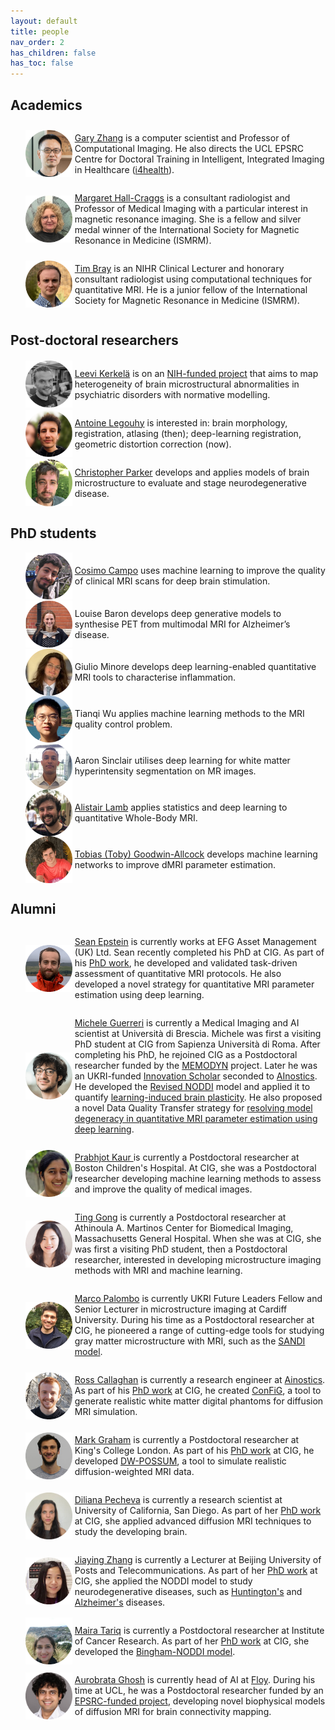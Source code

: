 ```yaml
---
layout: default
title: people
nav_order: 2
has_children: false
has_toc: false
---
```


## Academics

<ul>

   <li style="display: flex; justify-content: flex-start; align-items: center">
      <img src="assets/headshots/gary.png" alt="@garyhuizhang" height="75" width="75" style=""/>
      <p> &nbsp; </p>
      <p> <a href="https://iris.ucl.ac.uk/iris/browse/profile?upi=HZHAN50">Gary Zhang</a> is a computer scientist and Professor of Computational Imaging. He also directs the UCL EPSRC Centre for Doctoral Training in Intelligent, Integrated Imaging in Healthcare (<a href="https://www.ucl.ac.uk/intelligent-imaging-healthcare/">i4health</a>). </p>
   </li>

   <li style="display: flex; justify-content: flex-start; align-items: center">
      <img src="assets/headshots/MHC.png" height="75" width="75" style=""/>
      <p> &nbsp; </p>
      <p> <a href="https://www.ucl.ac.uk/medical-imaging/staff/principal-investigators/professor-margaret-hall-craggs">Margaret Hall-Craggs</a> is a consultant radiologist and Professor of Medical Imaging with a particular interest in magnetic resonance imaging. She is a fellow and silver medal winner of the International Society for Magnetic Resonance in Medicine (ISMRM). </p>
   </li>
   
   <li style="display: flex; justify-content: flex-start; align-items: center">
      <img src="assets/headshots/TB.png" alt="@TJPBray" height="75" width="75" style=""/>
      <p> &nbsp; </p>
      <p> <a href="https://TJPBray.github.io/">Tim Bray</a> is an NIHR Clinical Lecturer and honorary consultant radiologist using computational techniques for quantitative MRI. He is a junior fellow of the International Society for Magnetic Resonance in Medicine (ISMRM). </p>
   </li>

</ul>

## Post-doctoral researchers

<ul>

   <li style="display: flex; justify-content: flex-start; align-items: center">
      <img src="assets/headshots/leevi.png" alt="@alegouhy" height="75" width="75" style=""/>
      <p> &nbsp; </p>
      <p> <a href="https://scholar.google.com/citations?user=nb0PySUAAAAJ&hl=en">Leevi Kerkelä</a> is on an <a href="https://reporter.nih.gov/project-details/10658680">NIH-funded project</a> that aims to map heterogeneity of brain microstructural abnormalities in psychiatric disorders with normative modelling. </p>
   </li>

   <li style="display: flex; justify-content: flex-start; align-items: center">
      <img src="assets/headshots/antoine.png" alt="@alegouhy" height="75" width="75" style=""/>
      <p> &nbsp; </p>
      <p> <a href="https://scholar.google.com/citations?user=iV_JtqIAAAAJ&hl=en">Antoine Legouhy</a> is interested in: brain morphology, registration, atlasing (then); deep-learning registration, geometric distortion correction (now). </p> 
   </li>
   
   <li style="display: flex; justify-content: flex-start; align-items: center">
      <img src="assets/headshots/chris.png" alt="@csparker" height="75" width="75" style=""/>
      <p> &nbsp; </p>
      <p> <a href="https://csparker.github.io/about">Christopher Parker</a> develops and applies models of brain microstructure to evaluate and stage neurodegenerative disease. </p>
   </li>
   
</ul>

## PhD students

<ul>

   <li style="display: flex; justify-content: flex-start; align-items: center">
      <img src="assets/headshots/cosimo.png" alt="@mr-field" height="75" width="75" style=""/>
      <p> &nbsp; </p>
      <p><a href="https://cosimocampo.dev/">Cosimo Campo</a> uses machine learning to improve the quality of clinical MRI scans for deep brain stimulation.</p>
   </li>

   <li style="display: flex; justify-content: flex-start; align-items: center">
      <img src="assets/headshots/louise.png" alt="@louisebaron" height="75" width="75" style=""/>
      <p> &nbsp; </p>
      <p>Louise Baron develops deep generative models to synthesise PET from multimodal MRI for Alzheimer’s disease. </p>
   </li>

   <li style="display: flex; justify-content: flex-start; align-items: center">
      <img src="assets/headshots/giulio.png" alt="@giuliominore" height="75" width="75" style=""/>
      <p> &nbsp; </p>
      <p>Giulio Minore develops deep learning-enabled quantitative MRI tools to characterise inflammation.</p>
   </li>
   
   <li style="display: flex; justify-content: flex-start; align-items: center">
      <img src="assets/headshots/Tianqi.png" alt="@zcahtwu" height="75" width="75" style=""/>
      <p> &nbsp; </p>
      <p>Tianqi Wu applies machine learning methods to the MRI quality control problem. </p>
   </li>
   
   <li style="display: flex; justify-content: flex-start; align-items: center">
      <img src="assets/headshots/aaron.png" alt="@Aaron-S98" height="75" width="75" style=""/>
      <p> &nbsp; </p>
      <p>Aaron Sinclair utilises deep learning for white matter hyperintensity segmentation on MR images. </p>
   </li>

   <li style="display: flex; justify-content: flex-start; align-items: center">
      <img src="assets/headshots/alistair.png" alt="@06Lamba" height="75" width="75" style=""/>
      <p> &nbsp; </p>
      <p> <a href="https://06lamba.github.io/">Alistair Lamb</a> applies statistics and deep learning to quantitative Whole-Body MRI. </p>
   </li>
   
   <li style="display: flex; justify-content: flex-start; align-items: center">
      <img src="assets/headshots/toby.png" alt="@TobyUCL" height="75" width="75" style=""/>
      <p> &nbsp; </p>
      <p> <a href="https://TobyUCL.github.io/">Tobias (Toby) Goodwin-Allcock</a> develops machine learning networks to improve dMRI parameter estimation.           </p>
   </li>

</ul>

## Alumni

<ul>

   <li style="display: flex; justify-content: flex-start; align-items: center">
      <img src="assets/headshots/sean.png" alt="@seancepstein" height="75" width="75" style=""/>
      <p> &nbsp; </p>
      <p> <a href="https://seancepstein.github.io/">Sean Epstein</a> is currently works at EFG Asset Management (UK) Ltd. Sean recently completed his PhD at CIG. As part of his <a href="https://discovery.ucl.ac.uk/id/eprint/10176656/">PhD work</a>, he developed and validated task-driven assessment of quantitative MRI protocols. He also developed a novel strategy for quantitative MRI parameter estimation using deep learning. </p>
   </li>

   <li style="display: flex; justify-content: flex-start; align-items: center">
      <img src="assets/headshots/michele.png" alt="@micGuerr" height="75" width="75" style=""/>
      <p> &nbsp; </p>
      <p> <a href="https://scholar.google.com/citations?user=F9tsdJMAAAAJ&hl=en&oi=sra/">Michele Guerreri</a> is currently a Medical Imaging and AI scientist at Università di Brescia. Michele was first a visiting PhD student at CIG from Sapienza Università di Roma. After completing his PhD, he rejoined CIG as a Postdoctoral researcher funded by the <a href="https://www.ulb.be/en/eos-projects/eos-research-project-memodyn">MEMODYN</a> project. Later he was an UKRI-funded <a href="https://www.ukri.org/opportunity/innovation-scholars-secondments-biomedical-sciences/">Innovation Scholar</a> seconded to <a href="https://www.ainostics.com">AInostics</a>. He developed the <a href="https://archive.ismrm.org/2018/5241.html">Revised NODDI</a> model and applied it to quantify <a href="https://onlinelibrary.wiley.com/doi/10.1002/jnr.25176">learning-induced brain plasticity</a>. He also proposed a novel Data Quality Transfer strategy for <a href="https://link.springer.com/chapter/10.1007/978-3-031-34048-2_1">resolving model degeneracy in quantitative MRI parameter estimation using deep learning</a>.</p>
   </li>
   
   <li style="display: flex; justify-content: flex-start; align-items: center">
      <img src="assets/headshots/prabhjot.png" alt="@rabbJot" height="75" width="75" style=""/>
      <p> &nbsp; </p>
      <p> <a href="https://scholar.google.co.in/citations?user=B3gkCIEAAAAJ&hl=en">Prabhjot Kaur </a> is currently a Postdoctoral researcher at Boston Children's Hospital. At CIG, she was a Postdoctoral researcher developing machine learning methods to assess and improve the quality of medical images. </p>
   </li>
     
   <li style="display: flex; justify-content: flex-start; align-items: center">
      <img src="assets/headshots/Ting.png" alt="@Tinggong" height="75" width="75" style=""/>
      <p> &nbsp; </p>
      <p> <a href="https://github.com/Tinggong">Ting Gong</a> is currently a Postdoctoral researcher at Athinoula A. Martinos Center for Biomedical Imaging, Massachusetts General Hospital. When she was at CIG, she was first a visiting PhD student, then a Postdoctoral researcher, interested in developing microstructure imaging methods with MRI and machine learning. </p>
   </li>

   <li style="display: flex; justify-content: flex-start; align-items: center">
      <img src="assets/headshots/marco.png" alt="@palombom" height="75" width="75" style=""/>
      <p> &nbsp; </p>
      <p>  <a href="https://www.cardiff.ac.uk/people/view/2571014-palombo-marco">Marco Palombo</a> is currently UKRI Future Leaders Fellow and Senior Lecturer in microstructure imaging at Cardiff University. During his time as a Postdoctoral researcher at CIG, he pioneered a range of cutting-edge tools for studying gray matter microstructure with MRI, such as the <a href="https://www.sciencedirect.com/science/article/pii/S1053811920303220">SANDI model</a>. </p>
   </li>

   <li style="display: flex; justify-content: flex-start; align-items: center">
      <img src="assets/headshots/ross.png" alt="@rcallagh" height="75" width="75" style=""/>
      <p> &nbsp; </p>
      <p>  <a href="https://rcallagh.github.io/">Ross Callaghan</a> is currently a research engineer at <a href="https://www.ainostics.com">Ainostics</a>. As part of his <a href="https://discovery.ucl.ac.uk/id/eprint/10145633/">PhD work</a> at CIG, he created <a href="https://rcallagh.github.io/projects/config/">ConFiG</a>, a tool to generate realistic white matter digital phantoms for diffusion MRI simulation. </p>
   </li>

   <li style="display: flex; justify-content: flex-start; align-items: center">
      <img src="assets/headshots/mark.png" alt="@marksgraham" height="75" width="75" style=""/>
      <p> &nbsp; </p>
      <p>  <a href="https://scholar.google.co.uk/citations?user=oRTMle0AAAAJ&hl=en">Mark Graham</a> is currently a Postdoctoral researcher at King's College London. As part of his <a href="https://discovery.ucl.ac.uk/id/eprint/10047351/">PhD work</a> at CIG, he developed <a href="https://github.com/marksgraham/DW-POSSUM">DW-POSSUM</a>, a tool to simulate realistic diffusion-weighted MRI data. </p>
   </li>
   
   <li style="display: flex; justify-content: flex-start; align-items: center">
      <img src="assets/headshots/diliana.png" height="75" width="75" style=""/>
      <p> &nbsp; </p>
      <p>  <a href="https://profiles.ucsd.edu/diliana.pecheva">Diliana Pecheva</a> is currently a research scientist at University of California, San Diego. As part of her <a href="https://kclpure.kcl.ac.uk/portal/files/94143031/2018_Pecheva_Diliana_0726029_ethesis.pdf">PhD work</a> at CIG, she applied advanced diffusion MRI techniques to study the developing brain. </p>
   </li>

   <li style="display: flex; justify-content: flex-start; align-items: center">
      <img src="assets/headshots/jiaying.png" height="75" width="75" style=""/>
      <p> &nbsp; </p>
      <p>  <a href="https://teacher.bupt.edu.cn/zhangjiaying/zh_CN/index.htm">Jiaying Zhang</a> is currently a Lecturer at Beijing University of Posts and Telecommunications. As part of her <a href="https://discovery.ucl.ac.uk/id/eprint/10069329/">PhD work</a> at CIG, she applied the NODDI model to study neurodegenerative diseases, such as <a href="https://onlinelibrary.wiley.com/doi/full/10.1002/ana.25309">Huntington's</a> and <a href="https://www.sciencedirect.com/science/article/pii/S0197458017301495">Alzheimer's</a> diseases. </p>
   </li>

   <li style="display: flex; justify-content: flex-start; align-items: center">
      <img src="assets/headshots/maira.png" height="75" width="75" style=""/>
      <p> &nbsp; </p>
      <p>  <a href="https://scholar.google.co.uk/citations?user=pGwbqjwAAAAJ&hl=en&oi=ao">Maira Tariq</a> is currently a Postdoctoral researcher at Institute of Cancer Research. As part of her <a href="https://discovery.ucl.ac.uk/id/eprint/10046378/">PhD work</a> at CIG, she developed the <a href="https://www.sciencedirect.com/science/article/pii/S1053811916000616">Bingham-NODDI model</a>. </p>
   </li>

   <li style="display: flex; justify-content: flex-start; align-items: center">
      <img src="assets/headshots/aurobrata.png" height="75" width="75" style=""/>
      <p> &nbsp; </p>
      <p>  <a href="https://scholar.google.co.uk/citations?user=pGwbqjwAAAAJ&hl=en&oi=ao">Aurobrata Ghosh</a> is currently head of AI at <a href="https://www.floy.com">Floy</a>. During his time at UCL, he was a Postdoctoral researcher funded by an <a href="https://gow.epsrc.ukri.org/NGBOViewGrant.aspx?GrantRef=EP/L022680/1">EPSRC-funded project</a>, developing novel biophysical models of diffusion MRI for brain connectivity mapping</a>. </p>
   </li>

</ul>
